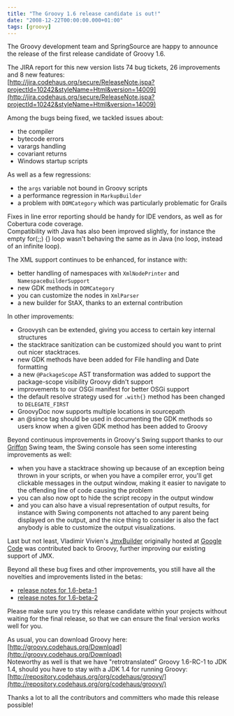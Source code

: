 ```yaml
---
title: "The Groovy 1.6 release candidate is out!"
date: "2008-12-22T00:00:00.000+01:00"
tags: [groovy]
---
```


The Groovy development team and SpringSource are happy to announce the release of the first release candidate of Groovy 1.6.  
  
The JIRA report for this new version lists 74 bug tickets, 26 improvements and 8 new features:  
[http://jira.codehaus.org/secure/ReleaseNote.jspa?projectId=10242&styleName=Html&version=14009](http://jira.codehaus.org/secure/ReleaseNote.jspa?projectId=10242&styleName=Html&version=14009)  
  
Among the bugs being fixed, we tackled issues about:  

*   the compiler
*   bytecode errors
*   varargs handling
*   covariant returns
*   Windows startup scripts

As well as a few regressions:  

*   the `args` variable not bound in Groovy scripts
*   a performance regression in `MarkupBuilder`
*   a problem with `DOMCategory` which was particularly problematic for Grails

Fixes in line error reporting should be handy for IDE vendors, as well as for Cobertura code coverage.  
Compatibility with Java has also been improved slightly, for instance the empty for(;;) {} loop wasn't behaving the same as in Java (no loop, instead of an infinite loop).  
  
The XML support continues to be enhanced, for instance with:  

*   better handling of namespaces with `XmlNodePrinter` and `NamespaceBuilderSupport`
*   new GDK methods in `DOMCategory`
*   you can customize the nodes in `XmlParser`
*   a new builder for StAX, thanks to an external contribution

In other improvements:  

*   Groovysh can be extended, giving you access to certain key internal structures
*   the stacktrace sanitization can be customized should you want to print out nicer stacktraces.
*   new GDK methods have been added for File handling and Date formatting
*   a new `@PackageScope` AST transformation was added to support the package-scope visibility Groovy didn't support
*   improvements to our OSGi manifest for better OSGi support
*   the default resolve strategy used for `.with{}` method has been changed to `DELEGATE_FIRST`
*   GroovyDoc now supports multiple locations in sourcepath
*   an @since tag should be used in documenting the GDK methods so users know when a given GDK method has been added to Groovy

Beyond continuous improvements in Groovy's Swing support thanks to our [Griffon](http://griffon.codehaus.org/) Swing team, the Swing console has seen some interesting improvements as well:  

*   when you have a stacktrace showing up because of an exception being thrown in your scripts, or when you have a compiler error, you'll get clickable messages in the output window, making it easier to navigate to the offending line of code causing the problem
*   you can also now opt to hide the script recopy in the output window
*   and you can also have a visual representation of output results, for instance with Swing components not attached to any parent being displayed on the output, and the nice thing to consider is also the fact anybody is able to customize the output visualizations.

Last but not least, Vladimir Vivien's [JmxBuilder](http://www.infoq.com/news/2008/12/jmx_builder) originally hosted at [Google Code](http://code.google.com/p/groovy-jmx-builder/) was contributed back to Groovy, further improving our existing support of JMX.  
  
Beyond all these bug fixes and other improvements, you still have all the novelties and improvements listed in the betas:  

*   [release notes for 1.6-beta-1](http://glaforge.free.fr/weblog/index.php?itemid=241)
*   [release notes for 1.6-beta-2](http://glaforge.free.fr/weblog/index.php?itemid=256)

Please make sure you try this release candidate within your projects without waiting for the final release, so that we can ensure the final version works well for you.  
  
As usual, you can download Groovy here: [http://groovy.codehaus.org/Download](http://groovy.codehaus.org/Download)   
Noteworthy as well is that we have "retrotranslated" Groovy 1.6-RC-1 to JDK 1.4, should you have to stay with a JDK 1.4 for running Groovy:[http://repository.codehaus.org/org/codehaus/groovy/](http://repository.codehaus.org/org/codehaus/groovy/)  
  
Thanks a lot to all the contributors and committers who made this release possible!